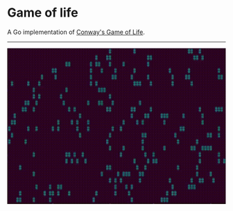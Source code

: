 # Game of life


A Go implementation of [Conway's Game of Life](https://en.wikipedia.org/wiki/Conway%27s_Game_of_Life).

---

![](game.gif)
